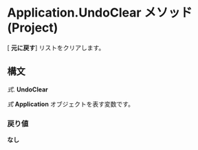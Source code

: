 
# Application.UndoClear メソッド (Project)

[ **元に戻す**] リストをクリアします。


## 構文

 _式_. **UndoClear**

 _式_ **Application** オブジェクトを表す変数です。


### 戻り値

 **なし**

